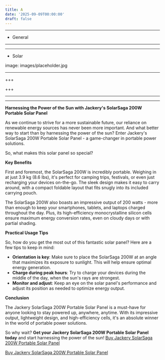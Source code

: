 ```yaml
---
title: A
date: '2025-09-09T00:00:00'
draft: false
---
```


---




- General
---

---

- Solar

image: images/placeholder.jpg

---

+++






+++





---



---
**Harnessing the Power of the Sun with Jackery's SolarSaga 200W Portable Solar Panel**

As we continue to strive for a more sustainable future, our reliance on renewable energy sources has never been more important. And what better way to start than by harnessing the power of the sun? Enter Jackery's SolarSaga 200W Portable Solar Panel - a game-changer in portable power solutions.

So, what makes this solar panel so special?

**Key Benefits**

First and foremost, the SolarSaga 200W is incredibly portable. Weighing in at just 3.9 kg (8.6 lbs), it's perfect for camping trips, festivals, or even just recharging your devices on-the-go. The sleek design makes it easy to carry around, with a compact foldable layout that fits snugly into its included carrying pouch.

The SolarSaga 200W also boasts an impressive output of 200 watts - more than enough to keep your smartphones, tablets, and laptops charged throughout the day. Plus, its high-efficiency monocrystalline silicon cells ensure maximum energy conversion rates, even on cloudy days or with partial shading.

**Practical Usage Tips**

So, how do you get the most out of this fantastic solar panel? Here are a few tips to keep in mind:

* **Orientation is key**: Make sure to place the SolarSaga 200W at an angle that maximizes its exposure to sunlight. This will help ensure optimal energy generation.
* **Charge during peak hours**: Try to charge your devices during the middle of the day, when the sun's rays are strongest.
* **Monitor and adjust**: Keep an eye on the solar panel's performance and adjust its position as needed to optimize energy output.

**Conclusion**

The Jackery SolarSaga 200W Portable Solar Panel is a must-have for anyone looking to stay powered up, anywhere, anytime. With its impressive output, lightweight design, and high-efficiency cells, it's an absolute winner in the world of portable power solutions.

So why wait? **Get your Jackery SolarSaga 200W Portable Solar Panel today** and start harnessing the power of the sun! [Buy Jackery SolarSaga 200W Portable Solar Panel](https://www.amazon.com/dp/B0D5CCY5Y2)

[Buy Jackery SolarSaga 200W Portable Solar Panel](https://www.amazon.com/dp/B0D5CCY5Y2)